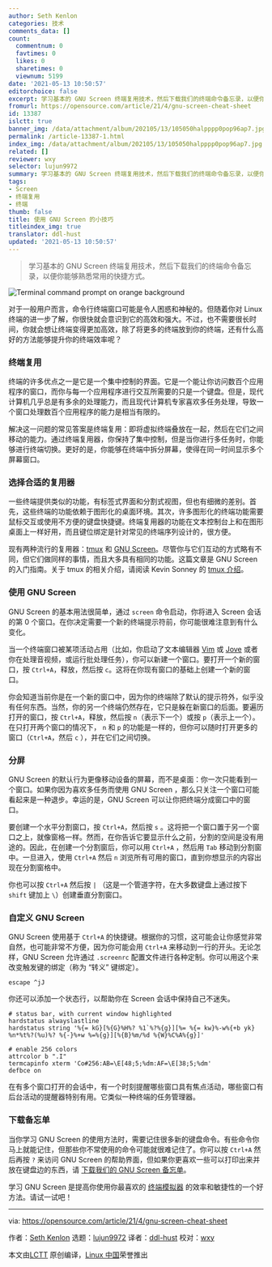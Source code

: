 ```yaml
---
author: Seth Kenlon
categories: 技术
comments_data: []
count:
  commentnum: 0
  favtimes: 0
  likes: 0
  sharetimes: 0
  viewnum: 5199
date: '2021-05-13 10:50:57'
editorchoice: false
excerpt: 学习基本的 GNU Screen 终端复用技术，然后下载我们的终端命令备忘录，以便你能够熟悉常用的快捷方式。
fromurl: https://opensource.com/article/21/4/gnu-screen-cheat-sheet
id: 13387
islctt: true
banner_img: /data/attachment/album/202105/13/105050halpppp0pop96ap7.jpg
permalink: /article-13387-1.html
index_img: /data/attachment/album/202105/13/105050halpppp0pop96ap7.jpg.thumb.jpg
related: []
reviewer: wxy
selector: lujun9972
summary: 学习基本的 GNU Screen 终端复用技术，然后下载我们的终端命令备忘录，以便你能够熟悉常用的快捷方式。
tags:
- Screen
- 终端复用
- 终端
thumb: false
title: 使用 GNU Screen 的小技巧
titleindex_img: true
translator: ddl-hust
updated: '2021-05-13 10:50:57'
---
```



> 
> 学习基本的 GNU Screen 终端复用技术，然后下载我们的终端命令备忘录，以便你能够熟悉常用的快捷方式。
> 
> 
> 


![](/data/attachment/album/202105/13/105050halpppp0pop96ap7.jpg "Terminal command prompt on orange background")


对于一般用户而言，命令行终端窗口可能是令人困惑和神秘的。但随着你对 Linux 终端的进一步了解，你很快就会意识到它的高效和强大。不过，也不需要很长时间，你就会想让终端变得更加高效，除了将更多的终端放到你的终端，还有什么高好的方法能够提升你的终端效率呢？


### 终端复用


终端的许多优点之一是它是一个集中控制的界面。它是一个能让你访问数百个应用程序的窗口，而你与每一个应用程序进行交互所需要的只是一个键盘。但是，现代计算机几乎总是有多余的处理能力，而且现代计算机专家喜欢多任务处理，导致一个窗口处理数百个应用程序的能力是相当有限的。


解决这一问题的常见答案是终端复用：即将虚拟终端叠放在一起，然后在它们之间移动的能力。通过终端复用器，你保持了集中控制，但是当你进行多任务时，你能够进行终端切换。更好的是，你能够在终端中拆分屏幕，使得在同一时间显示多个屏幕窗口。


### 选择合适的复用器


一些终端提供类似的功能，有标签式界面和分割式视图，但也有细微的差别。首先，这些终端的功能依赖于图形化的桌面环境。其次，许多图形化的终端功能需要鼠标交互或使用不方便的键盘快捷键。终端复用器的功能在文本控制台上和在图形桌面上一样好用，而且键位绑定是针对常见的终端序列设计的，很方便。


现有两种流行的复用器：[tmux](https://github.com/tmux/tmux/wiki) 和 [GNU Screen](https://www.gnu.org/software/screen/)。尽管你与它们互动的方式略有不同，但它们做同样的事情，而且大多具有相同的功能。这篇文章是 GNU Screen 的入门指南。关于 tmux 的相关介绍，请阅读 Kevin Sonney 的 [tmux 介绍](https://opensource.com/article/20/1/tmux-console)。


### 使用 GNU Screen


GNU Screen 的基本用法很简单，通过 `screen` 命令启动，你将进入 Screen 会话的第 0 个窗口。在你决定需要一个新的终端提示符前，你可能很难注意到有什么变化。


当一个终端窗口被某项活动占用（比如，你启动了文本编辑器 [Vim](https://opensource.com/tags/vim) 或 [Jove](https://opensource.com/article/17/1/jove-lightweight-alternative-vim) 或者你在处理音视频，或运行批处理任务），你可以新建一个窗口。要打开一个新的窗口，按 `Ctrl+A`，释放，然后按 `c`。这将在你现有窗口的基础上创建一个新的窗口。


你会知道当前你是在一个新的窗口中，因为你的终端除了默认的提示符外，似乎没有任何东西。当然，你的另一个终端仍然存在，它只是躲在新窗口的后面。要遍历打开的窗口，按 `Ctrl+A`，释放，然后按 `n`（表示下一个）或按 `p`（表示上一个）。在只打开两个窗口的情况下， `n` 和 `p` 的功能是一样的，但你可以随时打开更多的窗口（`Ctrl+A`，然后 `c` ），并在它们之间切换。


### 分屏


GNU Screen 的默认行为更像移动设备的屏幕，而不是桌面：你一次只能看到一个窗口。如果你因为喜欢多任务而使用 GNU Screen ，那么只关注一个窗口可能看起来是一种退步。幸运的是，GNU Screen 可以让你把终端分成窗口中的窗口。


要创建一个水平分割窗口，按 `Ctrl+A`，然后按 `s` 。这将把一个窗口置于另一个窗口之上，就像窗格一样。然而，在你告诉它要显示什么之前，分割的空间是没有用途的。因此，在创建一个分割窗后，你可以用 `Ctrl+A` ，然后用 `Tab` 移动到分割窗中。一旦进入，使用 `Ctrl+A` 然后 `n` 浏览所有可用的窗口，直到你想显示的内容出现在分割窗格中。


你也可以按 `Ctrl+A` 然后按 `|` （这是一个管道字符，在大多数键盘上通过按下 `shift` 键加上 `\`）创建垂直分割窗口。


### 自定义 GNU Screen


GNU Screen 使用基于 `Ctrl+A` 的快捷键。根据你的习惯，这可能会让你感觉非常自然，也可能非常不方便，因为你可能会用 `Ctrl+A` 来移动到一行的开头。无论怎样，GNU Screen 允许通过 `.screenrc` 配置文件进行各种定制。你可以用这个来改变触发键的绑定（称为 “转义” 键绑定）。



```
escape ^jJ

```

你还可以添加一个状态行，以帮助你在 Screen 会话中保持自己不迷失。



```
# status bar, with current window highlighted
hardstatus alwayslastline
hardstatus string '%{= kG}[%{G}%H%? %1`%?%{g}][%= %{= kw}%-w%{+b yk} %n*%t%?(%u)%? %{-}%+w %=%{g}][%{B}%m/%d %{W}%C%A%{g}]'

# enable 256 colors
attrcolor b ".I"
termcapinfo xterm 'Co#256:AB=\E[48;5;%dm:AF=\E[38;5;%dm'
defbce on

```

在有多个窗口打开的会话中，有一个时刻提醒哪些窗口具有焦点活动，哪些窗口有后台活动的提醒器特别有用。它类似一种终端的任务管理器。


### 下载备忘单


当你学习 GNU Screen 的使用方法时，需要记住很多新的键盘命令。有些命令你马上就能记住，但那些你不常使用的命令可能就很难记住了。你可以按 `Ctrl+A` 然后再按 `?` 来访问 GNU Screen 的帮助界面，但如果你更喜欢一些可以打印出来并放在键盘边的东西，请 [下载我们的 GNU Screen 备忘单](https://opensource.com/downloads/gnu-screen-cheat-sheet)。


学习 GNU Screen 是提高你使用你最喜欢的 [终端模拟器](https://opensource.com/article/21/2/linux-terminals) 的效率和敏捷性的一个好方法。请试一试吧！




---


via: <https://opensource.com/article/21/4/gnu-screen-cheat-sheet>


作者：[Seth Kenlon](https://opensource.com/users/seth) 选题：[lujun9972](https://github.com/lujun9972) 译者：[ddl-hust](https://github.com/ddl-hust) 校对：[wxy](https://github.com/wxy)


本文由[LCTT](https://github.com/LCTT/TranslateProject) 原创编译，[Linux 中国](https://linux.cn/)荣誉推出